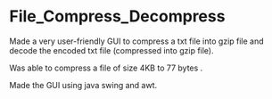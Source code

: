 # File_Compress_Decompress

Made a very user-friendly GUI to compress a txt file into gzip file and decode the encoded txt file (compressed into gzip file).


Was able to compress a file of size 4KB to 77 bytes .



Made the GUI using java swing and awt.

